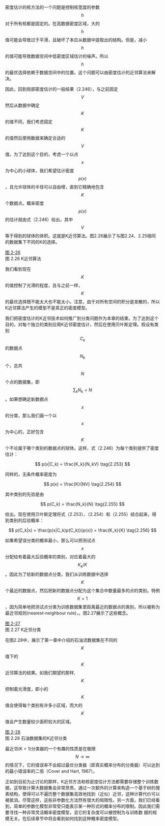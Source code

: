 密度估计的核方法的一个问题是控制核宽度的参数$$ h $$对于所有核都是固定的。在高数据密度区域，大的$$ h $$值可能会导致过于平滑，且破坏了本应从数据中提取出的结构。但是，减小$$ h $$的值可能导致数据空间中低密度区域估计的噪声。所以$$ h $$的最优选择依赖于数据空间中的位置。这个问题可以由密度估计的近邻算法来解决。    

因此，回到局部密度估计的一般结果（2.246），与之前固定$$ V $$然后从数据中确定$$ K $$的值不同，我们考虑固定$$ K $$的值然后使用数据来确定合适的$$ V $$值。为了达到这个目的，考虑一个以点$$ x $$为中心的小球体，我们希望估计密度$$ p(x) $$，且允许球体的半径可以自由增，直到它精确地包含$$ K $$个数据点。概率密度$$ p(x) $$的估计就由式（2.246）给出，其中$$ V
$$等于得到的球体的体积。这就是K近邻算法。图2.26展示了与图2.24、2.25相同的数据集下不同的K的选择。

[图 2-26](images/k_nearest_neighbour.png)      
图 2.26 K近邻算法    

我们看到现在$$ K $$的值控制了光滑的程度，且与之前一样，$$ K $$的最优选择既不能太大也不能太小。注意，由于对所有空间的积分是发散的，所以K近邻算法产生的模型不是真正的密度模型。    

我们把密度估计的K近邻技术如何推广到分类问题作为本章的结束。为了达到这个目的，对每个独立的类别应用K近邻密度估计，然后在使用贝叶斯定理。假设有类别$$ C_k $$的数据点$$ N_k $$个，总共$$ N $$个点的数据集，即$$ \sum_kN_k = N $$。如果想确定新数据点$$ x $$的分类，那么我们画一个以$$ x $$为中心的，正好包含$$ K $$个不论属于哪个类别的数据点的球体。这样，式（2.246）为每个类别提供了密度估计：    

$$
p(x|C_k) = \frac{K_k}{N_kV} \tag{2.253}
$$

同样的，无条件概率密度为

$$
p(x) = \frac{K}{NV} \tag{2.254}
$$

其中类别的先验是由

$$
p(C_k) = \frac{N_k}{N} \tag{2.255}
$$

给出。现在使用贝叶斯定理将式（2.253）、（2.254）和（2.255）结合起来，得到类别的后验概率：    

$$
p(C_k|x) = \frac{p(x|C_k)p(C_k)}{p(x)} = \frac{K_k}{K} \tag{2.256}
$$

如果希望误分类的概率最小，那么可以把测试点$$ x $$分配给有着最大后验概率的类别，对应着最大的$$ K_k / K $$。因此为了给新的数据点分类，我们从训练数据中选择$$ K $$个最近的数据点，然后把新的数据点分配为这个集合中数量最多的点的类别。特例$$ K = 1 $$，因为简单地把测试点分类为训练数据集里距离最近的数据点的类别，所以被称为最近邻规则(nearest-neighbour rule)，。图2.27展示了这些概念。

[图 2-27](images/k_nearest_neighbour_classification.png)      
图 2.27 K近邻分类    

在图2.28中，展示了第一章中介绍的石油流数据集在不同的$$ K $$值下的$$ K $$近邻算法的结果。如我们期望的那样,$$ K $$控制着光滑度，即小的$$ K $$值会使得每个类别有许多小区域，而大的$$ K $$值会产生数量较少面积较大的区域。

[图 2-28](images/k_nearest_neighbour_oil.png)      
图 2.28 石油数据集的K近邻分类    

最近邻(K = 1)分类器的一个有趣的性质是在极限$$ N \to \infty $$的情况下，它的错误率不会超过最优分类器（即真实概率分布的分类器）可以达到的最小错误率的二倍（Cover and Hart, 1967）。    

正如到目前为止讨论的那样，K近邻方法和核密度估计方法都需要存储整个训练数据，这导致计算大数据集会非常昂贵。通过一次额外的计算来构造一个基于树的搜素结构，使得可以不遍历整个数据集高效地找到（近似）近邻，这种计算代价可以被抵消。尽管这样，这些非参数化方法然有很大的局限性。另一方面，我们已经看到，简单的参数化模型非常受只能表示某一种形式的概率分布的限制。因此我们需要寻找一种非常灵活概率密度模型，且它的复杂度可以被控制为与训练数 据的规模无关。在后续章节中将会看到如何找到这种概率密度模型。



